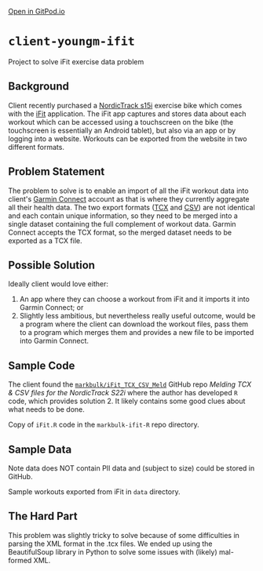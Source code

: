 [Open in GitPod.io](https://gitpod.io/#github.com/DataBooth/client-youngm-ifit)

# `client-youngm-ifit`

Project to solve iFit exercise data problem

## Background
Client recently purchased a [NordicTrack s15i](https://www.nordictrackfitness.com.au/product/commercial-studio-bikes/104/nordictrack-commercial-s15i-studio-cycle/12624/details) exercise bike which comes with the [iFit](https://www.ifit.com/apps) application. The iFit app captures and stores data about each workout which can be accessed using a touchscreen on the bike (the touchscreen is essentially an Android tablet), but also via an app or by logging into a website. Workouts can be exported from the website in two different formats.

## Problem Statement

The problem to solve is to enable an import of all the iFit workout data into client's [Garmin Connect](https://connect.garmin.com) account as that is where they currently aggregate all their health data. The two export formats ([TCX](https://medium.com/decathlontechnology/gpx-tcx-fit-how-to-choose-the-best-file-extension-for-sport-activity-transfer-403487337c04) and [CSV](https://www.bigcommerce.com.au/ecommerce-answers/what-csv-file-and-what-does-it-mean-my-ecommerce-business/)) are not identical and each contain unique information, so they need to be merged into a single dataset containing the full complement of workout data. Garmin Connect accepts the TCX format, so the merged dataset needs to be exported as a TCX file.

## Possible Solution

Ideally client would love either:
1. An app where they can choose a workout from iFit and it imports it into Garmin Connect; or 
2. Slightly less ambitious, but nevertheless really useful outcome, would be a program where the client can download the workout files, pass them to a program which merges them and provides a new file to be imported into Garmin Connect.  

## Sample Code

The client found the [`markbulk/iFit_TCX_CSV_Meld`](https://github.com/markbulk/iFit_TCX_CSV_Meld) GitHub repo *Melding TCX & CSV files for the NordicTrack S22i* where the author has developed `R` code, which provides solution 2. It likely contains some good clues about what needs to be done. 

Copy of `iFit.R` code in the `markbulk-ifit-R` repo directory.

## Sample Data

Note data does NOT contain PII data and (subject to size) could be stored in GitHub. 

Sample workouts exported from iFit in `data` directory.

## The Hard Part

This problem was slightly tricky to solve because of some difficulties in parsing the XML format in the .tcx files. We ended up using the BeautifulSoup library in Python to solve some issues with (likely) mal-formed XML.

